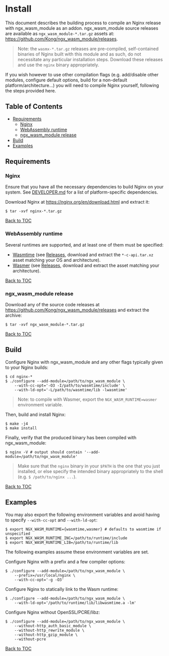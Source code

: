# Install

This document describes the building process to compile an Nginx release with
ngx_wasm_module as an addon. ngx_wasm_module source releases are available as
`ngx_wasm_module-*.tar.gz` assets at:
https://github.com/Kong/ngx_wasm_module/releases.

> Note: the `wasmx-*.tar.gz` releases are pre-compiled, self-contained
> binaries of Nginx built with this module and as such, do not necessitate any
> particular installation steps. Download these releases and use the `nginx`
> binary appropriately.

If you wish however to use other compilation flags (e.g. add/disable other
modules, configure default options, build for a non-default
platform/architecture...) you will need to compile Nginx yourself, following the
steps provided here.

## Table of Contents

- [Requirements](#requirements)
    - [Nginx](#nginx)
    - [WebAssembly runtime](#webassembly-runtime)
    - [ngx_wasm_module release](#ngx-wasm-module-release)
- [Build](#build)
- [Examples](#examples)

## Requirements

### Nginx

Ensure that you have all the necessary dependencies to build Nginx on your
system. See [DEVELOPER.md](#developer.md) for a list of platform-specific
dependencies.

Download Nginx at https://nginx.org/en/download.html and extract it:

```
$ tar -xvf nginx-*.tar.gz
```

[Back to TOC](#table-of-contents)

### WebAssembly runtime

Several runtimes are supported, and at least one of them must be specified:

- [Wasmtime](https://docs.wasmtime.dev/c-api/) (see
  [Releases](https://github.com/bytecodealliance/wasmtime/releases), download
  and extract the `*-c-api.tar.xz` asset matching your OS and architecture).
- [Wasmer](https://github.com/wasmerio/wasmer) (see [Releases](https://github.com/wasmerio/wasmer/releases), download and extract the asset matching your architecture).

[Back to TOC](#table-of-contents)

### ngx_wasm_module release

Download any of the source code releases at
https://github.com/Kong/ngx_wasm_module/releases and extract the archive:

```
$ tar -xvf ngx_wasm_module-*.tar.gz
```

[Back to TOC](#table-of-contents)

## Build

Configure Nginx with ngx_wasm_module and any other flags typically given to your
Nginx builds:

```
$ cd nginx-*
$ ./configure --add-module=/path/to/ngx_wasm_module \
    --with-cc-opt='-O3 -I/path/to/wasmtime/include' \
    --with-ld-opt='-L/path/to/wasmtime/lib -lwasmtime'
```

> Note: to compile with Wasmer, export the `NGX_WASM_RUNTIME=wasmer` environment
> variable.

Then, build and install Nginx:

```
$ make -j4
$ make install
```

Finally, verify that the produced binary has been compiled with ngx_wasm_module:

```
$ nginx -V # output should contain '--add-module=/path/to/ngx_wasm_module'
```

> Make sure that the `nginx` binary in your `$PATH` is the one that you just
installed, or else specify the intended binary appropriately to the shell (e.g.
`$ /path/to/nginx ...`).

[Back to TOC](#table-of-contents)

## Examples

You may also export the following environment variables and avoid having to
specify `--with-cc-opt` and `--with-ld-opt`:

```
$ export NGX_WASM_RUNTIME={wasmtime,wasmer} # defaults to wasmtime if unspecified
$ export NGX_WASM_RUNTIME_INC=/path/to/runtime/include
$ export NGX_WASM_RUNTIME_LIB=/path/to/runtime/lib
```

The following examples assume these environment variables are set.

Configure Nginx with a prefix and a few compiler options:

```
$ ./configure --add-module=/path/to/ngx_wasm_module \
    --prefix=/usr/local/nginx \
    --with-cc-opt='-g -O3'
```

Configure Nginx to statically link to the Wasm runtime:

```
$ ./configure --add-module=/path/to/ngx_wasm_module \
    --with-ld-opt='/path/to/runtime/lib/libwasmtime.a -lm'
```

Configure Nginx without OpenSSL/PCRE/libz:

```
$ ./configure --add-module=/path/to/ngx_wasm_module \
    --without-http_auth_basic_module \
    --without-http_rewrite_module \
    --without-http_gzip_module \
    --without-pcre
```

[Back to TOC](#table-of-contents)
